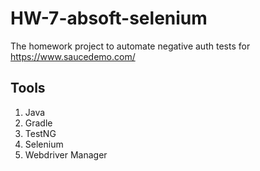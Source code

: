 # HW-7-absoft-selenium

The homework project to automate negative auth tests for https://www.saucedemo.com/

## Tools

1. Java
2. Gradle 
3. TestNG
4. Selenium
5. Webdriver Manager
